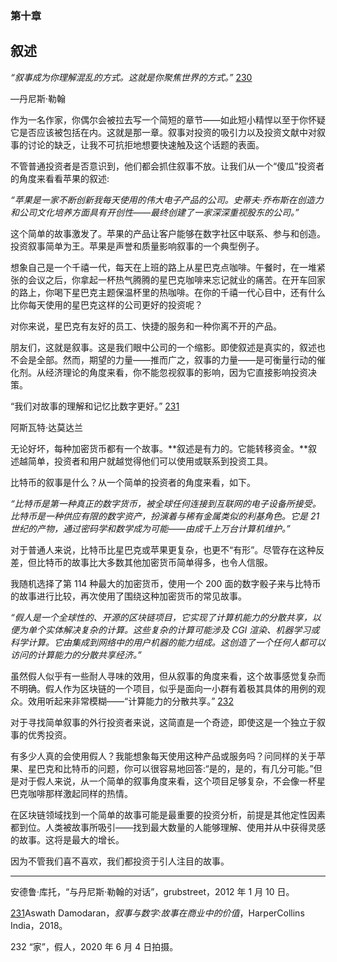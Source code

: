 

### **第十章**

## **叙述**

*“叙事成为你理解混乱的方式。这就是你聚焦世界的方式。”* [230](CarterLeeWoetzel_019_ebook-13.xhtml#footnote-231)

—丹尼斯·勒翰

作为一名作家，你偶尔会被拉去写一个简短的章节——如此短小精悍以至于你怀疑它是否应该被包括在内。这就是那一章。叙事对投资的吸引力以及投资文献中对叙事的讨论的缺乏，让我不可抗拒地想要快速触及这个话题的表面。

不管普通投资者是否意识到，他们都会抓住叙事不放。让我们从一个“傻瓜”投资者的角度来看看苹果的叙述:

*“苹果是一家不断创新我每天使用的伟大电子产品的公司。史蒂夫·乔布斯在创造力和公司文化培养方面具有开创性——最终创建了一家深深重视股东的公司。”*

这个简单的故事激发了。苹果的产品让客户能够在数字社区中联系、参与和创造。投资叙事简单为王。苹果是声誉和质量影响叙事的一个典型例子。

想象自己是一个千禧一代，每天在上班的路上从星巴克点咖啡。午餐时，在一堆紧张的会议之后，你拿起一杯热气腾腾的星巴克咖啡来忘记就业的痛苦。在开车回家的路上，你喝下星巴克主题保温杯里的热咖啡。在你的千禧一代心目中，还有什么比你每天使用的星巴克这样的公司更好的投资呢？

对你来说，星巴克有友好的员工、快捷的服务和一种你离不开的产品。

朋友们，这就是叙事。这是我们眼中公司的一个缩影。即使叙述是真实的，叙述也不会是全部。然而，期望的力量——推而广之，叙事的力量——是可衡量行动的催化剂。从经济理论的角度来看，你不能忽视叙事的影响，因为它直接影响投资决策。

“我们对故事的理解和记忆比数字更好。” [231](CarterLeeWoetzel_019_ebook-13.xhtml#footnote-230)

阿斯瓦特·达莫达兰

无论好坏，每种加密货币都有一个故事。**叙述是有力的。它能转移资金。**叙述越简单，投资者和用户就越觉得他们可以使用或联系到投资工具。

比特币的叙事是什么？从一个简单的投资者的角度来看，如下。

*“比特币是第一种真正的数字货币，被全球任何连接到互联网的电子设备所接受。比特币是一种供应有限的数字资产，扮演着与稀有金属类似的利基角色。它是 21 世纪的产物，通过密码学和数学成为可能——由成千上万台计算机维护。”*

对于普通人来说，比特币比星巴克或苹果更复杂，也更不“有形”。尽管存在这种反差，但比特币的故事比大多数其他加密货币简单得多，也令人信服。

我随机选择了第 114 种最大的加密货币，使用一个 200 面的数字骰子来与比特币的故事进行比较，再次使用了围绕这种加密货币的常见故事。

*“假人是一个全球性的、开源的区块链项目，它实现了计算机能力的分散共享，以便为单个实体解决复杂的计算。这些复杂的计算可能涉及 CGI 渲染、机器学习或科学计算。它由集成到网络中的用户机器的能力组成。这创造了一个任何人都可以访问的计算能力的分散共享经济。”*

虽然假人似乎有一些耐人寻味的效用，但从叙事的角度来看，这个故事感觉复杂而不明确。假人作为区块链的一个项目，似乎是面向一小群有着极其具体的用例的观众。效用听起来非常模糊——“计算能力的分散共享。” [232](CarterLeeWoetzel_019_ebook-13.xhtml#footnote-229)

对于寻找简单叙事的外行投资者来说，这简直是一个奇迹，即使这是一个独立于叙事的优秀投资。

有多少人真的会使用假人？我能想象每天使用这种产品或服务吗？问同样的关于苹果、星巴克和比特币的问题，你可以很容易地回答:“是的，是的，有几分可能。”但是对于假人来说，从一个简单的叙事角度来看，这个项目足够复杂，不会像一杯星巴克咖啡那样激起同样的热情。

在区块链领域找到一个简单的故事可能是最重要的投资分析，前提是其他定性因素都到位。人类被故事所吸引——找到最大数量的人能够理解、使用并从中获得灵感的故事。这将是最大的增长。

因为不管我们喜不喜欢，我们都投资于引人注目的故事。

* * *

安德鲁·库托，“与丹尼斯·勒翰的对话”，grubstreet，2012 年 1 月 10 日。

[231](CarterLeeWoetzel_019_ebook-13.xhtml#footnote-230-backlink)Aswath Damodaran，*叙事与数字:故事在商业中的价值*，HarperCollins India，2018。

232 “家”，假人，2020 年 6 月 4 日拍摄。